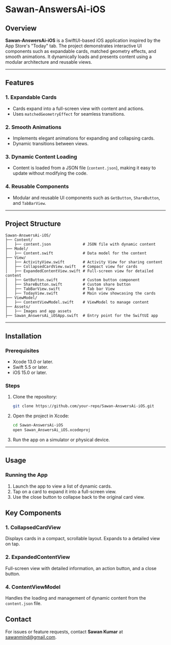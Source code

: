 # Sawan-AnswersAi-iOS

## Overview

**Sawan-AnswersAi-iOS** is a SwiftUI-based iOS application inspired by the App Store's "Today" tab. The project demonstrates interactive UI components such as expandable cards, matched geometry effects, and smooth animations. It dynamically loads and presents content using a modular architecture and reusable views.

---

## Features

### 1. Expandable Cards
- Cards expand into a full-screen view with content and actions.
- Uses `matchedGeometryEffect` for seamless transitions.

### 2. Smooth Animations
- Implements elegant animations for expanding and collapsing cards.
- Dynamic transitions between views.

### 3. Dynamic Content Loading
- Content is loaded from a JSON file (`content.json`), making it easy to update without modifying the code.

### 4. Reusable Components
- Modular and reusable UI components such as `GetButton`, `ShareButton`, and `TabBarView`.

---

## Project Structure

```plaintext
Sawan-AnswersAi-iOS/
├── Content/
│   ├── content.json              # JSON file with dynamic content
├── Model/
│   ├── Content.swift             # Data model for the content
├── View/
│   ├── ActivityView.swift        # Activity View for sharing content
│   ├── CollapsedCardView.swift   # Compact view for cards
│   ├── ExpandedContentView.swift # Full-screen view for detailed content
│   ├── GetButton.swift           # Custom button component
│   ├── ShareButton.swift         # Custom share button
│   ├── TabBarView.swift          # Tab bar View
│   ├── TodayView.swift           # Main view showcasing the cards
├── ViewModel/
│   ├── ContentViewModel.swift    # ViewModel to manage content
├── Assets/
│   ├── Images and app assets
├── Sawan_AnswersAi_iOSApp.swift  # Entry point for the SwiftUI app
```

---


## Installation

### Prerequisites
- Xcode 13.0 or later.
- Swift 5.5 or later.
- iOS 15.0 or later.

### Steps
1. Clone the repository:
   ```bash
   git clone https://github.com/your-repo/Sawan-AnswersAi-iOS.git
   ```
2. Open the project in Xcode:
   ```bash
   cd Sawan-AnswersAi-iOS
   open Sawan_AnswersAi_iOS.xcodeproj
   ```
3. Run the app on a simulator or physical device.

---

## Usage

### Running the App
1. Launch the app to view a list of dynamic cards.
2. Tap on a card to expand it into a full-screen view.
3. Use the close button to collapse back to the original card view.

## Key Components

### 1. **CollapsedCardView**
Displays cards in a compact, scrollable layout. Expands to a detailed view on tap.

### 2. **ExpandedContentView**
Full-screen view with detailed information, an action button, and a close button.

### 4. **ContentViewModel**
Handles the loading and management of dynamic content from the `content.json` file.

## Contact

For issues or feature requests, contact **Sawan Kumar** at [sawanmind@gmail.com](mailto:sawanmind@gmail.com).
